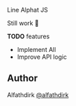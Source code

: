 Line Alphat JS

Still work :construction_worker:

**TODO** features
- Implement All 
- Improve API logic

Author
------
Alfathdirk [@alfathdirk](https://instagram.com/alfathdirk)
